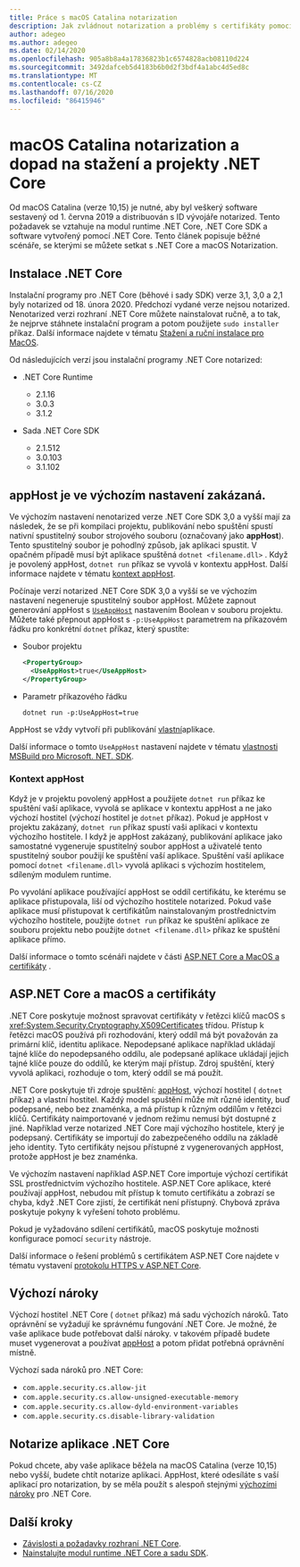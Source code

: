 ```yaml
---
title: Práce s macOS Catalina notarization
description: Jak zvládnout notarization a problémy s certifikáty pomocí macOS při instalaci modulu runtime .NET Core, sady SDK a aplikací vytvořených pomocí .NET Core
author: adegeo
ms.author: adegeo
ms.date: 02/14/2020
ms.openlocfilehash: 905a8b8a4a17836823b1c6574828acb08110d224
ms.sourcegitcommit: 3492dafceb5d4183b6b0d2f3bdf4a1abc4d5ed8c
ms.translationtype: MT
ms.contentlocale: cs-CZ
ms.lasthandoff: 07/16/2020
ms.locfileid: "86415946"
---
```

# <a name="macos-catalina-notarization-and-the-impact-on-net-core-downloads-and-projects"></a>macOS Catalina notarization a dopad na stažení a projekty .NET Core

Od macOS Catalina (verze 10,15) je nutné, aby byl veškerý software sestavený od 1. června 2019 a distribuován s ID vývojáře notarized. Tento požadavek se vztahuje na modul runtime .NET Core, .NET Core SDK a software vytvořený pomocí .NET Core. Tento článek popisuje běžné scénáře, se kterými se můžete setkat s .NET Core a macOS Notarization.

## <a name="installing-net-core"></a>Instalace .NET Core

Instalační programy pro .NET Core (běhové i sady SDK) verze 3,1, 3,0 a 2,1 byly notarized od 18. února 2020. Předchozí vydané verze nejsou notarized. Nenotarized verzi rozhraní .NET Core můžete nainstalovat ručně, a to tak, že nejprve stáhnete instalační program a potom použijete `sudo installer` příkaz. Další informace najdete v tématu [Stažení a ruční instalace pro MacOS](sdk.md?pivots=os-macos#download-and-manually-install).

Od následujících verzí jsou instalační programy .NET Core notarized:

- .NET Core Runtime
  - 2.1.16
  - 3.0.3
  - 3.1.2

- Sada .NET Core SDK
  - 2.1.512
  - 3.0.103
  - 3.1.102

## <a name="apphost-is-disabled-by-default"></a>appHost je ve výchozím nastavení zakázaná.

Ve výchozím nastavení nenotarized verze .NET Core SDK 3,0 a vyšší mají za následek, že se při kompilaci projektu, publikování nebo spuštění spustí nativní spustitelný soubor strojového souboru (označovaný jako **appHost**). Tento spustitelný soubor je pohodlný způsob, jak aplikaci spustit. V opačném případě musí být aplikace spuštěná `dotnet <filename.dll>` . Když je povolený appHost, `dotnet run` příkaz se vyvolá v kontextu appHost. Další informace najdete v tématu [kontext appHost](#context-of-the-apphost).

Počínaje verzí notarized .NET Core SDK 3,0 a vyšší se ve výchozím nastavení negeneruje spustitelný soubor appHost. Můžete zapnout generování appHost s [`UseAppHost`](../project-sdk/msbuild-props.md#useapphost) nastavením Boolean v souboru projektu. Můžete také přepnout appHost s `-p:UseAppHost` parametrem na příkazovém řádku pro konkrétní `dotnet` příkaz, který spustíte:

- Soubor projektu

  ```xml
  <PropertyGroup>
    <UseAppHost>true</UseAppHost>
  </PropertyGroup>
  ```

- Parametr příkazového řádku

  ```dotnetcli
  dotnet run -p:UseAppHost=true
  ```

AppHost se vždy vytvoří při publikování [vlastní](../deploying/index.md#publish-self-contained)aplikace.

Další informace o tomto `UseAppHost` nastavení najdete v tématu [vlastnosti MSBuild pro Microsoft. NET. SDK](../project-sdk/msbuild-props.md#useapphost).

### <a name="context-of-the-apphost"></a>Kontext appHost

Když je v projektu povolený appHost a použijete `dotnet run` příkaz ke spuštění vaší aplikace, vyvolá se aplikace v kontextu appHost a ne jako výchozí hostitel (výchozí hostitel je `dotnet` příkaz). Pokud je appHost v projektu zakázaný, `dotnet run` příkaz spustí vaši aplikaci v kontextu výchozího hostitele. I když je appHost zakázaný, publikování aplikace jako samostatné vygeneruje spustitelný soubor appHost a uživatelé tento spustitelný soubor použijí ke spuštění vaší aplikace. Spuštění vaší aplikace pomocí `dotnet <filename.dll>` vyvolá aplikaci s výchozím hostitelem, sdíleným modulem runtime.

Po vyvolání aplikace používající appHost se oddíl certifikátu, ke kterému se aplikace přistupovala, liší od výchozího hostitele notarized. Pokud vaše aplikace musí přistupovat k certifikátům nainstalovaným prostřednictvím výchozího hostitele, použijte `dotnet run` příkaz ke spuštění aplikace ze souboru projektu nebo použijte `dotnet <filename.dll>` příkaz ke spuštění aplikace přímo.

Další informace o tomto scénáři najdete v části [ASP.NET Core a MacOS a certifikáty](#aspnet-core-and-macos-and-certificates) .

## <a name="aspnet-core-and-macos-and-certificates"></a>ASP.NET Core a macOS a certifikáty

.NET Core poskytuje možnost spravovat certifikáty v řetězci klíčů macOS s <xref:System.Security.Cryptography.X509Certificates> třídou. Přístup k řetězci macOS používá při rozhodování, který oddíl má být považován za primární klíč, identitu aplikace. Nepodepsané aplikace například ukládají tajné klíče do nepodepsaného oddílu, ale podepsané aplikace ukládají jejich tajné klíče pouze do oddílů, ke kterým mají přístup. Zdroj spuštění, který vyvolá aplikaci, rozhoduje o tom, který oddíl se má použít.

.NET Core poskytuje tři zdroje spuštění: [appHost](#apphost-is-disabled-by-default), výchozí hostitel ( `dotnet` příkaz) a vlastní hostitel. Každý model spuštění může mít různé identity, buď podepsané, nebo bez znaménka, a má přístup k různým oddílům v řetězci klíčů. Certifikáty naimportované v jednom režimu nemusí být dostupné z jiné. Například verze notarized .NET Core mají výchozího hostitele, který je podepsaný. Certifikáty se importují do zabezpečeného oddílu na základě jeho identity. Tyto certifikáty nejsou přístupné z vygenerovaných appHost, protože appHost je bez znaménka.

Ve výchozím nastavení například ASP.NET Core importuje výchozí certifikát SSL prostřednictvím výchozího hostitele. ASP.NET Core aplikace, které používají appHost, nebudou mít přístup k tomuto certifikátu a zobrazí se chyba, když .NET Core zjistí, že certifikát není přístupný. Chybová zpráva poskytuje pokyny k vyřešení tohoto problému.

Pokud je vyžadováno sdílení certifikátů, macOS poskytuje možnosti konfigurace pomocí `security` nástroje.

Další informace o řešení problémů s certifikátem ASP.NET Core najdete v tématu vystavení [protokolu HTTPS v ASP.NET Core](/aspnet/core/security/enforcing-ssl?view=aspnetcore-3.1&tabs=visual-studio#troubleshoot-certificate-problems).

## <a name="default-entitlements"></a>Výchozí nároky

Výchozí hostitel .NET Core ( `dotnet` příkaz) má sadu výchozích nároků. Tato oprávnění se vyžadují ke správnému fungování .NET Core. Je možné, že vaše aplikace bude potřebovat další nároky. v takovém případě budete muset vygenerovat a používat [appHost](#apphost-is-disabled-by-default) a potom přidat potřebná oprávnění místně.

Výchozí sada nároků pro .NET Core:

- `com.apple.security.cs.allow-jit`
- `com.apple.security.cs.allow-unsigned-executable-memory`
- `com.apple.security.cs.allow-dyld-environment-variables`
- `com.apple.security.cs.disable-library-validation`

## <a name="notarize-a-net-core-app"></a>Notarize aplikace .NET Core

Pokud chcete, aby vaše aplikace běžela na macOS Catalina (verze 10,15) nebo vyšší, budete chtít notarize aplikaci. AppHost, které odesíláte s vaší aplikací pro notarization, by se měla použít s alespoň stejnými [výchozími nároky](#default-entitlements) pro .NET Core.

## <a name="next-steps"></a>Další kroky

- [Závislosti a požadavky rozhraní .NET Core](dependencies.md).
- [Nainstalujte modul runtime .NET Core a sadu SDK](macos.md).
